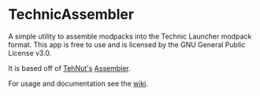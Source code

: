 TechnicAssembler
================

A simple utility to assemble modpacks into the Technic Launcher modpack format. This app is free to use and is licensed by the GNU General Public License v3.0.

It is based off of [TehNut's](https://github.com/TehNut) [Assembler](https://github.com/TehNut/Assembler).

For usage and documentation see the [wiki](https://github.com/firecrafty/TechnicAssembler/wiki).
